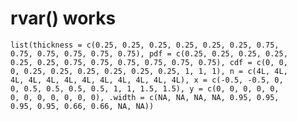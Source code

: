 # rvar(<logical>) works

    list(thickness = c(0.25, 0.25, 0.25, 0.25, 0.25, 0.25, 0.75, 
    0.75, 0.75, 0.75, 0.75, 0.75), pdf = c(0.25, 0.25, 0.25, 0.25, 
    0.25, 0.25, 0.75, 0.75, 0.75, 0.75, 0.75, 0.75), cdf = c(0, 0, 
    0, 0.25, 0.25, 0.25, 0.25, 0.25, 0.25, 1, 1, 1), n = c(4L, 4L, 
    4L, 4L, 4L, 4L, 4L, 4L, 4L, 4L, 4L, 4L), x = c(-0.5, -0.5, 0, 
    0, 0.5, 0.5, 0.5, 0.5, 1, 1, 1.5, 1.5), y = c(0, 0, 0, 0, 0, 
    0, 0, 0, 0, 0, 0, 0), .width = c(NA, NA, NA, NA, 0.95, 0.95, 
    0.95, 0.95, 0.66, 0.66, NA, NA))


